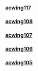 ### [acwing117](./src/markdown/acw_117.md)

### [acwing108](./src/markdown/acw_108.md)

### [acwing107](./src/markdown/acw_107.md)

### [acwing106](./src/markdown/acw_106.md)

### [acwing105](./src/markdown/acw_105.md)
